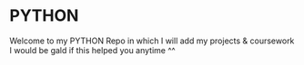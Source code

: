 # PYTHON
Welcome to my PYTHON Repo 
in which I will add my projects & coursework 
I would be gald if this helped you anytime ^^

